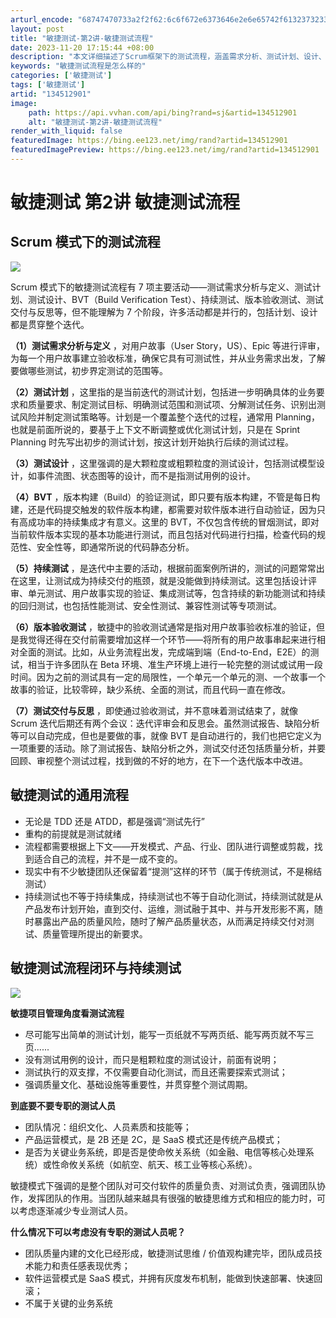 ```yaml
---
arturl_encode: "68747470733a2f2f62:6c6f672e6373646e2e6e65742f61323732333239383734612f:61727469636c652f64657461696c732f313334353132393031"
layout: post
title: "敏捷测试-第2讲-敏捷测试流程"
date: 2023-11-20 17:15:44 +08:00
description: "本文详细描述了Scrum框架下的测试流程，涵盖需求分析、测试计划、设计、BVT、持续测试、版本验收测"
keywords: "敏捷测试流程是怎么样的"
categories: ['敏捷测试']
tags: ['敏捷测试']
artid: "134512901"
image:
    path: https://api.vvhan.com/api/bing?rand=sj&artid=134512901
    alt: "敏捷测试-第2讲-敏捷测试流程"
render_with_liquid: false
featuredImage: https://bing.ee123.net/img/rand?artid=134512901
featuredImagePreview: https://bing.ee123.net/img/rand?artid=134512901
---
```


# 敏捷测试 第2讲 敏捷测试流程

## Scrum 模式下的测试流程

![](https://i-blog.csdnimg.cn/blog_migrate/e5fb83f9a24aab1f4082678f5b389cc7.png)

Scrum 模式下的敏捷测试流程有 7 项主要活动——测试需求分析与定义、测试计划、测试设计、BVT（Build Verification Test）、持续测试、版本验收测试、测试交付与反思等，但不能理解为 7 个阶段，许多活动都是并行的，包括计划、设计都是贯穿整个迭代。

**（1）测试需求分析与定义**
，对用户故事（User Story，US）、Epic 等进行评审，为每一个用户故事建立验收标准，确保它具有可测试性，并从业务需求出发，了解要做哪些测试，初步界定测试的范围等。

**（2）测试计划**
，这里指的是当前迭代的测试计划，包括进一步明确具体的业务要求和质量要求、制定测试目标、明确测试范围和测试项、分解测试任务、识别出测试风险并制定测试策略等。计划是一个覆盖整个迭代的过程，通常用 Planning，也就是前面所说的，要基于上下文不断调整或优化测试计划，只是在 Sprint Planning 时先写出初步的测试计划，按这计划开始执行后续的测试过程。

**（3）测试设计**
，这里强调的是大颗粒度或粗颗粒度的测试设计，包括测试模型设计，如事件流图、状态图等的设计，而不是指测试用例的设计。

**（4）BVT**
，版本构建（Build）的验证测试，即只要有版本构建，不管是每日构建，还是代码提交触发的软件版本构建，都需要对软件版本进行自动验证，因为只有高成功率的持续集成才有意义。这里的 BVT，不仅包含传统的冒烟测试，即对当前软件版本实现的基本功能进行测试，而且包括对代码进行扫描，检查代码的规范性、安全性等，即通常所说的代码静态分析。

**（5）持续测试**
，是迭代中主要的活动，根据前面案例所讲的，测试的问题常常出在这里，让测试成为持续交付的瓶颈，就是没能做到持续测试。这里包括设计评审、单元测试、用户故事实现的验证、集成测试等，包含持续的新功能测试和持续的回归测试，也包括性能测试、安全性测试、兼容性测试等专项测试。

**（6）版本验收测试**
，敏捷中的验收测试通常是指对用户故事验收标准的验证，但是我觉得还得在交付前需要增加这样一个环节——将所有的用户故事串起来进行相对全面的测试。比如，从业务流程出发，完成端到端（End-to-End，E2E）的测试，相当于许多团队在 Beta 环境、准生产环境上进行一轮完整的测试或试用一段时间。因为之前的测试具有一定的局限性，一个单元一个单元的测、一个故事一个故事的验证，比较零碎，缺少系统、全面的测试，而且代码一直在修改。

**（7）测试交付与反思**
，即使通过验收测试，并不意味着测试结束了，就像 Scrum 迭代后期还有两个会议：迭代评审会和反思会。虽然测试报告、缺陷分析等可以自动完成，但也是要做的事，就像 BVT 是自动进行的，我们也把它定义为一项重要的活动。除了测试报告、缺陷分析之外，测试交付还包括质量分析，并要回顾、审视整个测试过程，找到做的不好的地方，在下一个迭代版本中改进。

## 敏捷测试的通用流程

* 无论是 TDD 还是 ATDD，都是强调“测试先行”
* 重构的前提就是测试就绪
* 流程都需要根据上下文——开发模式、产品、行业、团队进行调整或剪裁，找到适合自己的流程，并不是一成不变的。
* 现实中有不少敏捷团队还保留着“提测”这样的环节（属于传统测试，不是棉结测试）
* 持续测试也不等于持续集成，持续测试也不等于自动化测试，持续测试就是从产品发布计划开始，直到交付、运维，测试融于其中、并与开发形影不离，随时暴露出产品的质量风险，随时了解产品质量状态，从而满足持续交付对测试、质量管理所提出的新要求。

## 敏捷测试流程闭环与持续测试

![](https://i-blog.csdnimg.cn/blog_migrate/b9150f6b5175763b2792bcd17565ee68.png)

**敏捷项目管理角度看测试流程**

* 尽可能写出简单的测试计划，能写一页纸就不写两页纸、能写两页就不写三页......
* 没有测试用例的设计，而只是粗颗粒度的测试设计，前面有说明；
* 测试执行的双支撑，不仅需要自动化测试，而且还需要探索式测试；
* 强调质量文化、基础设施等重要性，并贯穿整个测试周期。

**到底要不要专职的测试人员**

* 团队情况：组织文化、人员素质和技能等；
* 产品运营模式，是 2B 还是 2C，是 SaaS 模式还是传统产品模式；
* 是否为关键业务系统，即是否是使命攸关系统（如金融、电信等核心处理系统）或性命攸关系统（如航空、航天、核工业等核心系统）。

敏捷模式下强调的是整个团队对可交付软件的质量负责、对测试负责，强调团队协作，发挥团队的作用。当团队越来越具有很强的敏捷思维方式和相应的能力时，可以考虑逐渐减少专业测试人员。

**什么情况下可以考虑没有专职的测试人员呢？**

* 团队质量内建的文化已经形成，敏捷测试思维 / 价值观构建完毕，团队成员技术能力和责任感表现优秀；
* 软件运营模式是 SaaS 模式，并拥有灰度发布机制，能做到快速部署、快速回滚；
* 不属于关键的业务系统